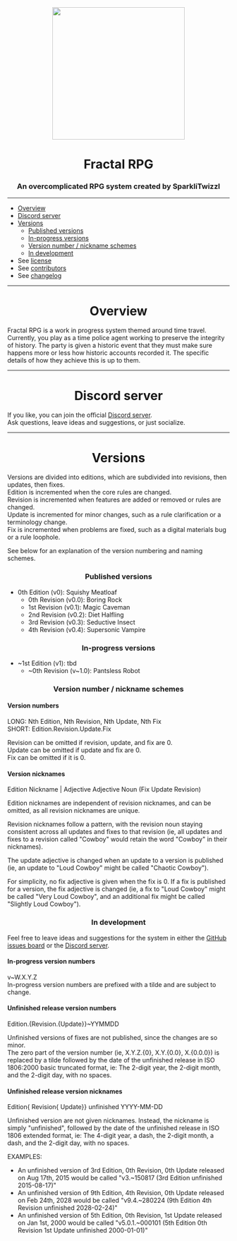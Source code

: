 
<div align="center"><image width="300" src="https://raw.github.com/SparkliTwizzl/fractal-rpg/main/logo.png"></div>

<h1 align="center">Fractal RPG</h1>
<h3 align="center">An overcomplicated RPG system created by SparkliTwizzl</h3>

---

- [Overview](#overview)
- [Discord server](#discord-server)
- [Versions](#versions)
	- [Published versions](#published-versions)
	- [In-progress versions](#in-progress-versions)
	- [Version number / nickname schemes](#version-number--nickname-schemes)
	- [In development](#in-development)
 - See [license](LICENSE)
- See [contributors](CONTRIBUTORS.md)
- See [changelog](CHANGELOG.md)
 
 ---
 <h1 align="center">Overview</h1>
 
Fractal RPG is a work in progress system themed around time travel. Currently, you play as a time police agent working to preserve the integrity of history. The party is given a historic event that they must make sure happens more or less how historic accounts recorded it. The specific details of how they achieve this is up to them.

----
<h1 align="center">Discord server</h1>

If you like, you can join the official [Discord server](https://discord.gg/FMzqKDX).<br/>
Ask questions, leave ideas and suggestions, or just socialize.

---
<h1 align="center">Versions</h1>

Versions are divided into editions, which are subdivided into revisions, then updates, then fixes.<br/>
Edition is incremented when the core rules are changed.<br/>
Revision is incremented when features are added or removed or rules are changed.<br/>
Update is incremented for minor changes, such as a rule clarification or a terminology change.<br/>
Fix is incremented when problems are fixed, such as a digital materials bug or a rule loophole.

See below for an explanation of the version numbering and naming schemes.

<h3 align="center">Published versions</h3>

- 0th Edition (v0): Squishy Meatloaf
	- 0th Revision (v0.0): Boring Rock
	- 1st Revision (v0.1): Magic Caveman
	- 2nd Revision (v0.2): Diet Halfling
	- 3rd Revision (v0.3): Seductive Insect
	- 4th Revision (v0.4): Supersonic Vampire

<h3 align="center">In-progress versions</h3>

- ~1st Edition (v1): tbd
	- \~0th Revision (v\~1.0): Pantsless Robot

<h3 align="center">Version number / nickname schemes</h3>

<h4>Version numbers</h4>

LONG: Nth Edition, Nth Revision, Nth Update, Nth Fix<br/>
SHORT: Edition.Revision.Update.Fix

Revision can be omitted if revision, update, and fix are 0.<br/>
Update can be omitted if update and fix are 0.<br/>
Fix can be omitted if it is 0.

<h4>Version nicknames</h4>

Edition Nickname | Adjective Adjective Noun (Fix Update Revision)

Edition nicknames are independent of revision nicknames, and can be omitted, as all revision nicknames are unique.

Revision nicknames follow a pattern, with the revision noun staying consistent across all updates and fixes to that revision (ie, all updates and fixes to a revision called "Cowboy" would retain the word "Cowboy" in their nicknames).

The update adjective is changed when an update to a version is published (ie, an update to "Loud Cowboy" might be called "Chaotic Cowboy").

For simplicity, no fix adjective is given when the fix is 0. If a fix is published for a version, the fix adjective is  changed (ie, a fix to "Loud Cowboy" might be called "Very Loud Cowboy", and an additional fix might be called "Slightly Loud Cowboy").

<h3 align="center">In development</h3>

Feel free to leave ideas and suggestions for the system in either the [GitHub issues board](https://github.com/SparkliTwizzl/fractal-rpg/issues) or the [Discord server](https://discord.gg/FMzqKDX).

<h4>In-progress version numbers</h4>

v~W.X.Y.Z<br/>
In-progress version numbers are prefixed with a tilde and are subject to change.

<h4>Unfinished release version numbers</h4>

Edition.{Revision.{Update}}~YYMMDD

Unfinished versions of fixes are not published, since the changes are so minor.<br/>
The zero part of the version number (ie, X.Y.Z.{0}, X.Y.{0.0}, X.{0.0.0}) is replaced by a tilde followed by the date of the unfinished release in ISO 1806:2000 basic truncated format, ie: The 2-digit year, the 2-digit month, and the 2-digit day, with no spaces.

<h4>Unfinished release version nicknames</h4>

Edition{ Revision{ Update}} unfinished YYYY-MM-DD

Unfinished version are not given nicknames. Instead, the nickname is simply "unfinished", followed by the date of the unfinished release in ISO 1806 extended format, ie: The 4-digit year, a dash, the 2-digit month, a dash, and the 2-digit day, with no spaces.

EXAMPLES:

- An unfinished version of 3rd Edition, 0th Revision, 0th Update released on Aug 17th, 2015 would be called "v3.~150817 (3rd Edition unfinished 2015-08-17)"
- An unfinished version of 9th Edition, 4th Revision, 0th Update released on Feb 24th, 2028 would be called "v9.4.~280224 (9th Edition 4th Revision unfinished 2028-02-24)"
- An unfinished version of 5th Edition, 0th Revision, 1st Update released on Jan 1st, 2000 would be called "v5.0.1.~000101 (5th Edition 0th Revision 1st Update unfinished 2000-01-01)"